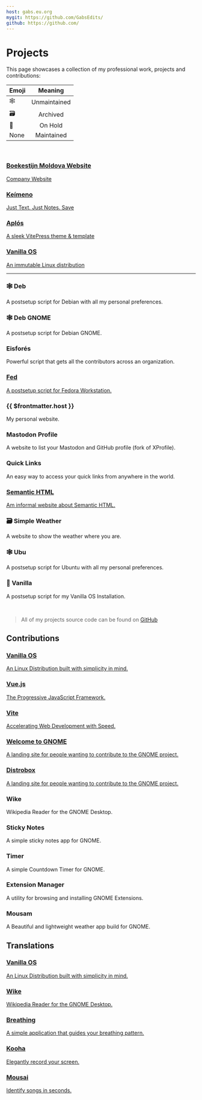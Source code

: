 ```yaml
---
host: gabs.eu.org
mygit: https://github.com/GabsEdits/
github: https://github.com/
---
```


# Projects

This page showcases a collection of my professional work, projects and contributions:

<div class="small">

| Emoji |   Meaning    |
| ----- | :----------: |
| 🕸️    | Unmaintained |
| 🗃️    |   Archived   |
| 🛌    |   On Hold    |
| None  |  Maintained  |

</div>

<br>

<div class="projects-container">
    <a class="projects projects-special shining-effect" href="https://boekestijn.md">
        <h3>Boekestijn Moldova Website</h3>
        <p>Company Website</p>
    </a>
    <a class="projects projects-special" href="https://gxbs.me/keimeno">
        <h3>Keímeno</h3>
        <p>Just Text. Just Notes. Save</p>
    </a>
    <a class="projects projects-special" href="https://aplos.gxbs.me">
        <h3>Aplós</h3>
        <p>A sleek VitePress theme & template</p>
    </a>
    <a class="projects projects-special" href="https://vanillaos.org">
        <h3>Vanilla OS</h3>
        <p>An immutable Linux distribution</p>
    </a>
</div>

---

<div class="projects-container">
    <a class="projects":href="$frontmatter.mygit + 'deb'">
        <h3>🕸️  Deb</h3>
        <p>A postsetup script for Debian with all my personal preferences.</p>
    </a>
    <a class="projects":href="$frontmatter.mygit + 'deb-gnome'">
        <h3>🕸️ Deb GNOME</h3>
        <p>A postsetup script for Debian GNOME.</p>
    </a>
    <a class="projects":href="$frontmatter.mygit + 'Eisfores'">
        <h3>Eisforés</h3>
        <p>Powerful script that gets all the contributors across an organization.</p>
    </a>
    <a class="projects" href="https://fed-jet.vercel.app">
        <h3>Fed</h3>
        <p>A postsetup script for Fedora Workstation.</p>
    </a>
    <a class="projects" :href="'https://' + $frontmatter.host">
        <h3>{{ $frontmatter.host }}</h3>
        <p>My personal website.</p>
    </a>
    <a class="projects" :href="$frontmatter.mygit + 'mastodonprofile'">
        <h3>Mastodon Profile</h3>
        <p>A website to list your Mastodon and GitHub profile (fork of XProfile).</p>
    </a>
    <a class="projects" :href="$frontmatter.mygit + 'quick-links'">
        <h3>Quick Links</h3>
        <p>An easy way to access your quick links from anywhere in the world.</p>
    </a>
    <a class="projects" href="https://semantichtml.github.io">
        <h3>Semantic HTML</h3>
        <p>Am informal website about Semantic HTML.</p>
    </a>
    <a class="projects" :href="$frontmatter.mygit + 'weather'">
        <h3>🗃️ Simple Weather</h3>
        <p>A website to show the weather where you are.</p>
    </a>
    <a class="projects" :href="$frontmatter.mygit + 'ubu'">
        <h3>🕸️ Ubu</h3>
        <p>A postsetup script for Ubuntu with all my personal preferences.</p>
    </a>
    <a class="projects" :href="$frontmatter.mygit + 'vanilla'">
        <h3>🛌 Vanilla</h3>
        <p>A postsetup script for my Vanilla OS Installation.</p>
    </a>
</div>
<br>

> All of my projects source code can be found on [GitHub](/findme)

## Contributions

<div class="projects-container">
    <a class="projects projects-special" href="https://vanillaos.org">
        <h3>Vanilla OS</h3>
        <p>An Linux Distribution built with simplicity in mind.</p>
    </a>
    <a class="projects" href="https://vuejs.org">
        <h3>Vue.js</h3>
        <p>The Progressive JavaScript Framework.</p>
    </a>
    <a class="projects" href="https://vitejs.dev/">
        <h3>Vite</h3>
        <p>Accelerating Web Development with Speed.</p>
    </a>
    <a class="projects" href="https://gitlab.gnome.org/Teams/Websites/welcome.gnome.org/">
        <h3>Welcome to GNOME</h3>
        <p>A landing site for people wanting to contribute to the GNOME project.</p>
    </a>
    <a class="projects" href="https://distrobox.it">
        <h3>Distrobox</h3>
        <p>A landing site for people wanting to contribute to the GNOME project.</p>
    </a>
    <a class="projects":href="$frontmatter.github + 'hugolabe/Wike'">
        <h3>Wike</h3>
        <p>Wikipedia Reader for the GNOME Desktop.</p>
    </a>
    <a class="projects" :href="$frontmatter.github + 'vixalien/sticky'">
        <h3>Sticky Notes</h3>
        <p> A simple sticky notes app for GNOME.</p>
    </a>
    <a class="projects":href="$frontmatter.github + 'vikdevelop/timer'">
        <h3>Timer</h3>
        <p>A simple Countdown Timer for GNOME.</p>
    </a>
    <a class="projects" :href="$frontmatter.github + 'mjakeman/extension-manager'">
        <h3>Extension Manager</h3>
        <p> A utility for browsing and installing GNOME Extensions.</p>
    </a>
    <a class="projects" :href="$frontmatter.github + 'amit9838/mousam'">
        <h3>Mousam</h3>
        <p>A Beautiful and lightweight weather app build for GNOME.</p>
    </a>
</div>

## Translations

<div class="projects-container">
    <a class="projects" href="https://vanillaos.org">
        <h3>Vanilla OS</h3>
        <p>An Linux Distribution built with simplicity in mind.</p>
    </a>
    <a class="projects" href="https://github.com/hugolabe/Wike">
        <h3>Wike</h3>
        <p>Wikipedia Reader for the GNOME Desktop.</p>
    </a>
    <a class="projects" href="https://github.com/SeaDve/Breathing">
        <h3>Breathing</h3>
        <p>A simple application that guides your breathing pattern.</p>
    </a>
    <a class="projects" href="https://github.com/SeaDve/Kooha">
        <h3>Kooha</h3>
        <p> Elegantly record your screen.</p>
    </a>
    <a class="projects" href="https://github.com/SeaDve/Mousai">
        <h3>Mousai</h3>
        <p> Identify songs in seconds.</p>
    </a>
</div>
